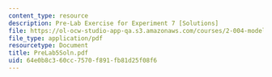 ```yaml
---
content_type: resource
description: Pre-Lab Exercise for Experiment 7 [Solutions]
file: https://ol-ocw-studio-app-qa.s3.amazonaws.com/courses/2-004-modeling-dynamics-and-control-ii-spring-2003/64e0b8c360cc7570f891fb81d25f08f6_PreLab5Soln.pdf
file_type: application/pdf
resourcetype: Document
title: PreLab5Soln.pdf
uid: 64e0b8c3-60cc-7570-f891-fb81d25f08f6
---
```

